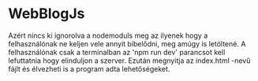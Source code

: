 # WebBlogJs

Azért nincs ki ignorolva a nodemoduls meg az ilyenek hogy a felhasználónak ne keljen vele annyit bíbelődni, meg amúgy is letöltené.
A felhasználónak csak a terminalban az 'npm run dev' parancsot kell lefuttatnia hogy elinduljon a szerver.
Ezután megnyitja az index.html -nevű fájlt és élvezheti is a program adta lehetőségeket.